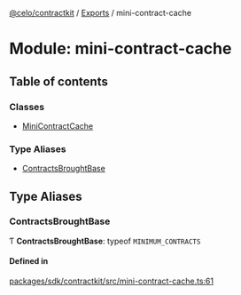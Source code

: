 [@celo/contractkit](../README.md) / [Exports](../modules.md) / mini-contract-cache

# Module: mini-contract-cache

## Table of contents

### Classes

- [MiniContractCache](../classes/mini_contract_cache.MiniContractCache.md)

### Type Aliases

- [ContractsBroughtBase](mini_contract_cache.md#contractsbroughtbase)

## Type Aliases

### ContractsBroughtBase

Ƭ **ContractsBroughtBase**: typeof `MINIMUM_CONTRACTS`

#### Defined in

[packages/sdk/contractkit/src/mini-contract-cache.ts:61](https://github.com/celo-org/developer-tooling/blob/master/packages/sdk/contractkit/src/mini-contract-cache.ts#L61)
